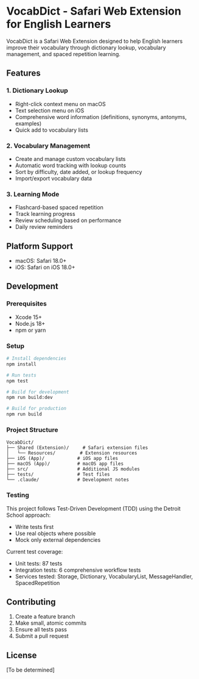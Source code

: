 # VocabDict - Safari Web Extension for English Learners

VocabDict is a Safari Web Extension designed to help English learners improve their vocabulary through dictionary lookup, vocabulary management, and spaced repetition learning.

## Features

### 1. Dictionary Lookup
- Right-click context menu on macOS
- Text selection menu on iOS
- Comprehensive word information (definitions, synonyms, antonyms, examples)
- Quick add to vocabulary lists

### 2. Vocabulary Management
- Create and manage custom vocabulary lists
- Automatic word tracking with lookup counts
- Sort by difficulty, date added, or lookup frequency
- Import/export vocabulary data

### 3. Learning Mode
- Flashcard-based spaced repetition
- Track learning progress
- Review scheduling based on performance
- Daily review reminders

## Platform Support
- macOS: Safari 18.0+
- iOS: Safari on iOS 18.0+

## Development

### Prerequisites
- Xcode 15+
- Node.js 18+
- npm or yarn

### Setup
```bash
# Install dependencies
npm install

# Run tests
npm test

# Build for development
npm run build:dev

# Build for production
npm run build
```

### Project Structure
```
VocabDict/
├── Shared (Extension)/     # Safari extension files
│   └── Resources/         # Extension resources
├── iOS (App)/            # iOS app files
├── macOS (App)/          # macOS app files
├── src/                  # Additional JS modules
├── tests/                # Test files
└── .claude/              # Development notes
```

### Testing
This project follows Test-Driven Development (TDD) using the Detroit School approach:
- Write tests first
- Use real objects where possible
- Mock only external dependencies

Current test coverage:
- Unit tests: 87 tests
- Integration tests: 6 comprehensive workflow tests
- Services tested: Storage, Dictionary, VocabularyList, MessageHandler, SpacedRepetition

## Contributing
1. Create a feature branch
2. Make small, atomic commits
3. Ensure all tests pass
4. Submit a pull request

## License
[To be determined]